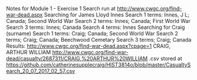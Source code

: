 Notes for Module 1 - Exercise 1
Search run at http://www.cwgc.org/find-war-dead.aspx
Searching for James Lloyd Innes
Search 1 terms: Innes, J L; Canada; Second World War
Search 2 terms: Innes; Canada; First World War
Search 3 terms: Innes; Canada
Search 4 terms: Innes
Searching for Craig (surname)
Search 1 terms: Craig; Canada; Second World War
Search 2 terms; Craig; Canada; Beechwood Cemetary
Search 3 terms; Craig; Canada
Results: http://www.cwgc.org/find-war-dead.aspx?cpage=1
CRAIG, ARTHUR WILLIAM http://www.cwgc.org/find-war-dead/casualty/2687311/CRAIG,%20ARTHUR%20WILLIAM
.csv stored at https://github.com/catherinesupplecraig/HIST3814o/blob/master/CasualtySearch_20_07_2017_02_57.csv
 
